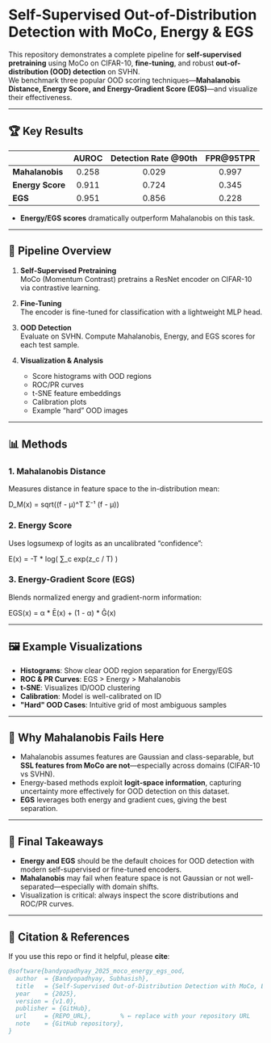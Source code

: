# Self-Supervised Out-of-Distribution Detection with MoCo, Energy & EGS

This repository demonstrates a complete pipeline for **self-supervised pretraining** using MoCo on CIFAR-10, **fine-tuning**, and robust **out-of-distribution (OOD) detection** on SVHN.  
We benchmark three popular OOD scoring techniques—**Mahalanobis Distance, Energy Score, and Energy-Gradient Score (EGS)**—and visualize their effectiveness.

---

## 🏆 Key Results

|                | AUROC  | Detection Rate @90th | FPR@95TPR |
|:---------------|:------:|:-------------------:|:---------:|
| **Mahalanobis**| 0.258  | 0.029               | 0.997     |
| **Energy Score**| 0.911 | 0.724               | 0.345     |
| **EGS**        | 0.951  | 0.856               | 0.228     |

- **Energy/EGS scores** dramatically outperform Mahalanobis on this task.

---

## 🚀 Pipeline Overview

1. **Self-Supervised Pretraining**  
   MoCo (Momentum Contrast) pretrains a ResNet encoder on CIFAR-10 via contrastive learning.

2. **Fine-Tuning**  
   The encoder is fine-tuned for classification with a lightweight MLP head.

3. **OOD Detection**  
   Evaluate on SVHN. Compute Mahalanobis, Energy, and EGS scores for each test sample.

4. **Visualization & Analysis**  
   - Score histograms with OOD regions  
   - ROC/PR curves  
   - t-SNE feature embeddings  
   - Calibration plots  
   - Example “hard” OOD images

---

## 📊 Methods

### 1. Mahalanobis Distance  
Measures distance in feature space to the in-distribution mean:

D_M(x) = sqrt((f - μ)^T Σ⁻¹ (f - μ))


### 2. Energy Score  
Uses logsumexp of logits as an uncalibrated “confidence”:

E(x) = -T * log( ∑_c exp(z_c / T) )


### 3. Energy-Gradient Score (EGS)  
Blends normalized energy and gradient-norm information:

EGS(x) = α * Ē(x) + (1 - α) * Ĝ(x)

---

## 🖼️ Example Visualizations

- **Histograms**: Show clear OOD region separation for Energy/EGS  
- **ROC & PR Curves**: EGS > Energy > Mahalanobis  
- **t-SNE**: Visualizes ID/OOD clustering  
- **Calibration**: Model is well-calibrated on ID  
- **"Hard" OOD Cases**: Intuitive grid of most ambiguous samples

---

## 🤔 Why Mahalanobis Fails Here

- Mahalanobis assumes features are Gaussian and class-separable, but **SSL features from MoCo are not**—especially across domains (CIFAR-10 vs SVHN).
- Energy-based methods exploit **logit-space information**, capturing uncertainty more effectively for OOD detection on this dataset.
- **EGS** leverages both energy and gradient cues, giving the best separation.

---

## 📝 Final Takeaways

- **Energy and EGS** should be the default choices for OOD detection with modern self-supervised or fine-tuned encoders.
- **Mahalanobis** may fail when feature space is not Gaussian or not well-separated—especially with domain shifts.
- Visualization is critical: always inspect the score distributions and ROC/PR curves.

---

## 🔗 Citation & References

If you use this repo or find it helpful, please **cite**:

```bibtex
@software{bandyopadhyay_2025_moco_energy_egs_ood,
  author  = {Bandyopadhyay, Subhasish},
  title   = {Self-Supervised Out-of-Distribution Detection with MoCo, Energy \& EGS},
  year    = {2025},
  version = {v1.0},
  publisher = {GitHub},
  url     = {REPO_URL},        % ← replace with your repository URL
  note    = {GitHub repository},
}
